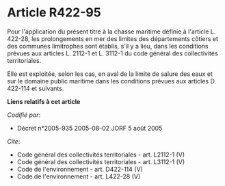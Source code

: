 # Article R422-95

Pour l'application du présent titre à la chasse maritime définie à l'article L. 422-28, les prolongements en mer des limites
des départements côtiers et des communes limitrophes sont établis, s'il y a lieu, dans les conditions prévues aux articles L.
2112-1 et L. 3112-1 du code général des collectivités territoriales. 

Elle est exploitée, selon les cas, en aval de la limite de salure des eaux et sur le domaine public maritime dans les
conditions prévues aux articles D. 422-114 et suivants.

**Liens relatifs à cet article**

_Codifié par_:

  - Décret n°2005-935 2005-08-02 JORF 5 août 2005

_Cite_:

  - Code général des collectivités territoriales - art. L2112-1 (V)
  - Code général des collectivités territoriales - art. L3112-1 (V)
  - Code de l'environnement - art. D422-114 (V)
  - Code de l'environnement - art. L422-28 (V)

